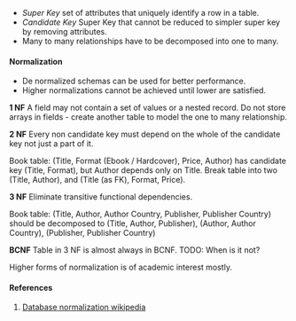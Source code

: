 * *Super Key* set of attributes that uniquely identify a row in a table.
* *Candidate Key* Super Key that cannot be reduced to simpler super key by removing attributes.
* Many to many relationships have to be decomposed into one to many.

#### Normalization

* De normalized schemas can be used for better performance.
* Higher normalizations cannot be achieved until lower are satisfied.

**1 NF** 
A field may not contain a set of values or a nested record. Do not store arrays in fields - create another table to model the one to many relationship.

**2 NF**
Every non candidate key must depend on the whole of the candidate key not just a part of it.

Book table: (Title, Format (Ebook / Hardcover), Price, Author) has candidate key (Title, Format), but Author depends only on Title. Break table into two (Title, Author), and (Title (as FK), Format, Price).

**3 NF**
Eliminate transitive functional dependencies. 

Book table: (Title, Author, Author Country, Publisher, Publisher Country) should be decomposed to (Title, Author, Publisher), (Author, Author Country), (Publisher, Publisher Country)

**BCNF**
Table in 3 NF is almost always in BCNF.
TODO: When is it not?

Higher forms of normalization is of academic interest mostly.

#### References
1. [Database normalization wikipedia](https://en.wikipedia.org/wiki/Database_normalization)